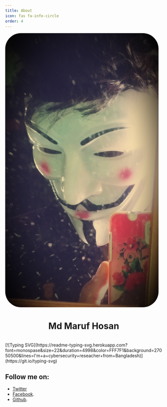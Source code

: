 ```yaml
---
title: About
icon: fas fa-info-circle
order: 4
---
```

<html>
<head>
  <style>
  img {
  border-radius: 50%;
}
  </style>
  <img style="border-radius: 50px" alt="avater" src="Dp.jpg">
<h1 align="center">Md Maruf Hosan</h1><br>
</head>
  </html>
[![Typing SVG](https://readme-typing-svg.herokuapp.com?font=monospase&size=22&duration=4998&color=FFF7F1&background=27050500&lines=I'm+a+cybersecurity+reseacher+from+Bangladesh)](https://git.io/typing-svg)


## Follow me on: 
- [Twitter](https://twitter.com/hack1lab)
- [Facebook](https://facebook.com/hack1lab).
- [Github](https://github.com/bing0o).
